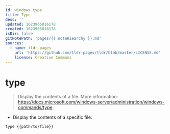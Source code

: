 ```yaml
---
id: windows.type
title: Type
desc: ''
updated: 1623965016178
created: 1623965016178
isDir: false
gitNotePath: 'pages/{{ noteHiearchy }}.md'
sources:
  - name: tldr-pages
    url: 'https://github.com/tldr-pages/tldr/blob/master/LICENSE.md'
    license: Creative Commons
---
```

# type

> Display the contents of a file.
> More information: <https://docs.microsoft.com/windows-server/administration/windows-commands/type>.

- Display the contents of a specific file:

`type {{path/to/file}}`

